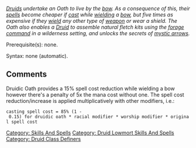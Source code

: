 *[Druids](:Category:_Druids.md "wikilink") undertake an Oath to live by
the [bow](:Category:_Missile_Weapons.md "wikilink"). As a consequence of
this, their [spells](:Category:_Spells.md "wikilink") become cheaper if
[cast](Cast.md "wikilink") while [wielding](Wield.md "wikilink") a
[bow](:Category:_Missile_Weapons.md "wikilink"), but five times as
expensive if they [wield](Wield.md "wikilink") any other type of
[weapon](:Category:_Weapons.md "wikilink") or wear a shield. The Oath
also enables a [Druid](:Category:_Druid.md "wikilink") to assemble
natural fletch kits using the [forage](Forage.md "wikilink")
[command](:Category:_Commands.md "wikilink") in a wilderness setting,
and unlocks the secrets of [mystic
arrows](:Category:_Mystic_Warheads.md "wikilink").*

Prerequisite(s): none.

Syntax: none (automatic).

## Comments

Druidic Oath provides a 15% spell cost reduction while wielding a bow
however there's a penalty of 5x the mana cost without one. The spell
cost reduction/increase is applied multiplicatively with other
modifiers, i.e.:

`casting spell cost = 85% (1 - 0.15) for druidic oath * racial modifier * worship modifier * original spell cost`

[Category: Skills And Spells](Category:_Skills_And_Spells "wikilink")
[Category: Druid Lowmort Skills And
Spells](Category:_Druid_Lowmort_Skills_And_Spells "wikilink") [Category:
Druid Class Definers](Category:_Druid_Class_Definers "wikilink")

